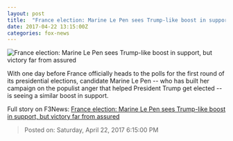 ```yaml
---
layout: post
title:  "France election: Marine Le Pen sees Trump-like boost in support, but victory far from assured"
date: 2017-04-22 13:15:00Z
categories: fox-news
---
```


![France election: Marine Le Pen sees Trump-like boost in support, but victory far from assured](http://www.foxnews.com/content/dam/fox-news/logo/og-fn-foxnews.jpg)

With one day before France officially heads to the polls for the first round of its presidential elections, candidate Marine Le Pen -- who has built her campaign on the populist anger that helped President Trump get elected -- is seeing a similar boost in support.


Full story on F3News: [France election: Marine Le Pen sees Trump-like boost in support, but victory far from assured](http://www.f3nws.com/n/ruFJEB)

> Posted on: Saturday, April 22, 2017 6:15:00 PM
